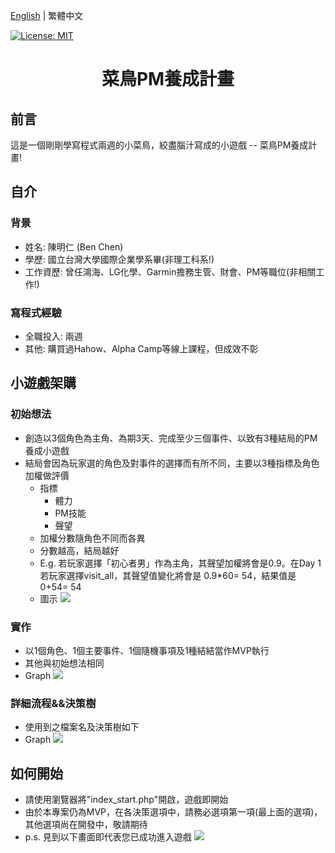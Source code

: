 [English](./README.md) | 繁體中文

[![License: MIT](https://img.shields.io/badge/License-MIT-yellow.svg)](https://opensource.org/licenses/MIT)

<h1 align="center">菜鳥PM養成計畫</h1>

## 前言
這是一個剛剛學寫程式兩週的小菜鳥，絞盡腦汁寫成的小遊戲 -- 菜鳥PM養成計畫!


## 自介
### 背景
- 姓名: 陳明仁 (Ben Chen)
- 學歷: 國立台灣大學國際企業學系畢(非理工科系!)
- 工作資歷: 曾任鴻海、LG化學、Garmin擔務生管、財會、PM等職位(非相關工作!)

### 寫程式經驗
- 全職投入: 兩週
- 其他: 購買過Hahow、Alpha Camp等線上課程，但成效不彰


## 小遊戲架購
### 初始想法
- 創造以3個角色為主角、為期3天、完成至少三個事件、以致有3種結局的PM養成小遊戲
- 結局會因為玩家選的角色及對事件的選擇而有所不同，主要以3種指標及角色加權做評價
     - 指標
          - 體力
          - PM技能
          - 聲望
     - 加權分數隨角色不同而各異
     - 分數越高，結局越好
     - E.g. 若玩家選擇「初心者男」作為主角，其聲望加權將會是0.9。在Day 1若玩家選擇visit_all，其聲望值變化將會是 0.9*60= 54，結果值是 0+54= 54
     - 圖示
     ![](https://lh3.googleusercontent.com/tFD4aB4gt-aOvZd8IR6czL4wQshyRRiHtFbhSVFRpVAfkEDe6mt5H8mTPBH2D9vDftCpjz1lfIJiOooMB0ufU-01axVLd29mnmmNZtMKREiNFu3K1k4gIbpOxdhrtzylHODNWfSz=w2400) 

### 實作
- 以1個角色、1個主要事件、1個隨機事項及1種結結當作MVP執行
- 其他與初始想法相同
- Graph
![](https://lh3.googleusercontent.com/qwvt_SITl7fOkadHTlMMKd6pvq0TdzKTP9mYcqbK7kS4G2uWXxLJ6aDZGdhU2qwaihl_3SkYVWFcs2-sBgK6vKcCSKHbm9D0ue-w0UyB8gAg2L5aduri20ey7-C8Z8gg7hRS8Msg=w2400)
     
### 詳細流程&&決策樹
- 使用到之檔案名及決策樹如下
- Graph
![](https://lh3.googleusercontent.com/wdagC9t4zusL46MZ0P0AJr9oP1I2s52Q0MA-_2Lc17FltEuUKWrrB3e9md35JcaZDpSfO54zJ02CmkMVAmAxQARSy-CoY7tiI0I1bPk2sGujqxq_6LIB2cTngQFRG2lV5dni0aZh=w2400)

## 如何開始
- 請使用瀏覽器將"index_start.php"開啟，遊戲即開始
- 由於本專案仍為MVP，在各決策選項中，請務必選項第一項(最上面的選項)，其他選項尚在開發中，敬請期待
- p.s. 見到以下畫面即代表您已成功進入遊戲
![](https://lh3.googleusercontent.com/yQkzGsAMrR38lWr7IN5WARbDqEGDrapYZ1vCee9ye4erv3dALjGnxTKKWsUgzJVlUzjUuwGtXzEjWusH6e6PDSzi6PzkU5M9PdTxoEl4xLSrJOG0w3_B7cm--AQl3lpzzXzm5At4=w2400)


